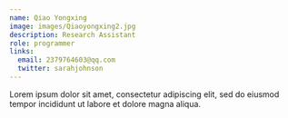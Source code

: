 ```yaml
---
name: Qiao Yongxing
image: images/Qiaoyongxing2.jpg
description: Research Assistant
role: programmer
links:
  email: 2379764603@qq.com
  twitter: sarahjohnson
---
```


Lorem ipsum dolor sit amet, consectetur adipiscing elit, sed do eiusmod tempor incididunt ut labore et dolore magna aliqua.
